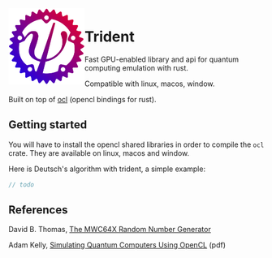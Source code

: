 <img align="left" alt="" src="logo.svg" height="150" />

# Trident

Fast GPU-enabled library and api for quantum computing emulation with rust.

Compatible with linux, macos, window.

Built on top of [ocl](https://github.com/cogciprocate/ocl) (opencl bindings for rust).

## Getting started

You will have to install the opencl shared libraries in order to compile the `ocl` crate. They are available on linux, macos and window.

Here is Deutsch's algorithm with trident, a simple example:

```rust
// todo
```

## References

David B. Thomas, [The MWC64X Random Number Generator](http://cas.ee.ic.ac.uk/people/dt10/research/rngs-gpu-mwc64x.html)

Adam Kelly, [Simulating Quantum Computers Using OpenCL](https://arxiv.org/pdf/1805.00988.pdf) (pdf)
